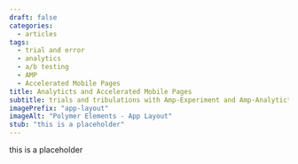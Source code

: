 ```yaml
---
draft: false
categories: 
  - articles
tags: 
  - trial and error
  - analytics
  - a/b testing
  - AMP
  - Accelerated Mobile Pages
title: Analyticts and Accelerated Mobile Pages
subtitle: trials and tribulations with Amp-Experiment and Amp-Analyticts
imagePrefix: "app-layout"
imageAlt: "Polymer Elements - App Layout"
stub: "this is a placeholder"
---
```

this is a placeholder
